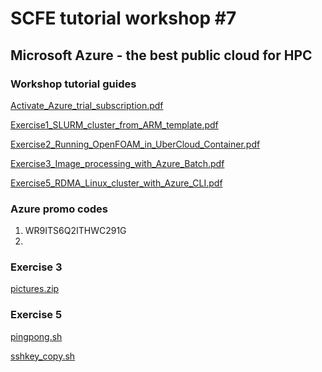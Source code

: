 # SCFE tutorial workshop #7

## Microsoft Azure - the best public cloud for HPC

### Workshop tutorial guides
[Activate_Azure_trial_subscription.pdf](https://github.com/tojozefi/scfelab/blob/master/Activate_Azure_trial_subscription.pdf)

[Exercise1_SLURM_cluster_from_ARM_template.pdf](https://github.com/tojozefi/scfelab/blob/master/Exercise1_SLURM_cluster_from_ARM_template.pdf)

[Exercise2_Running_OpenFOAM_in_UberCloud_Container.pdf](https://github.com/tojozefi/scfelab/blob/master/Exercise2_Running_OpenFOAM_in_UberCloud_Container.pdf)

[Exercise3_Image_processing_with_Azure_Batch.pdf](https://github.com/tojozefi/scfelab/blob/master/Exercise3_Image_processing_with_Azure_Batch.pdf)

[Exercise5_RDMA_Linux_cluster_with_Azure_CLI.pdf](https://github.com/tojozefi/scfelab/blob/master/Exercise5_RDMA_Linux_cluster_with_Azure_CLI.pdf)



### Azure promo codes
1) WR9ITS6Q2ITHWC291G
2)

### Exercise 3
[pictures.zip](https://github.com/tojozefi/scfelab/blob/master/pictures.zip)

### Exercise 5
[pingpong.sh](https://github.com/tojozefi/scfelab/blob/master/pingpong.sh)

[sshkey_copy.sh](https://github.com/tojozefi/scfelab/blob/master/sshkey_copy.sh)
